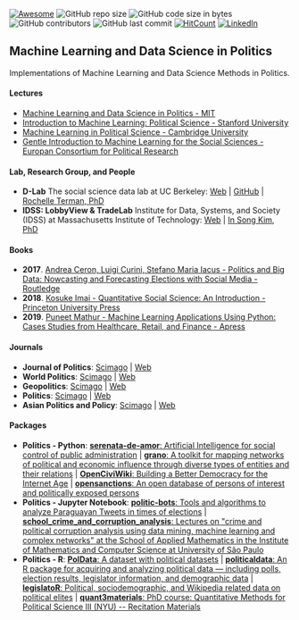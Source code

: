 [![Awesome](https://cdn.rawgit.com/sindresorhus/awesome/d7305f38d29fed78fa85652e3a63e154dd8e8829/media/badge.svg)](https://github.com/sindresorhus/awesome)
![GitHub repo size](https://img.shields.io/github/repo-size/Banyuwangi45/Machine-Learning-and-Data-Science-in-Politics)
![GitHub code size in bytes](https://img.shields.io/github/languages/code-size/Banyuwangi45/Machine-Learning-and-Data-Science-in-Politics)
![GitHub contributors](https://img.shields.io/github/contributors/Banyuwangi45/Machine-Learning-and-Data-Science-in-Politics)
![GitHub last commit](https://img.shields.io/github/last-commit/Banyuwangi45/Machine-Learning-and-Data-Science-in-Politics)
[![HitCount](http://hits.dwyl.com/Banyuwangi45/Machine-Learning-and-Data-Science-in-Politics.svg)](http://hits.dwyl.com/Banyuwangi45/Machine-Learning-and-Data-Science-in-Politics)
[![LinkedIn](https://img.shields.io/badge/-LinkedIn-black.svg?style=flat&logo=linkedin&colorB=555)](https://www.linkedin.com/company/14702071)

## Machine Learning and Data Science in Politics
Implementations of Machine Learning and Data Science Methods in Politics.

#### Lectures
+ [Machine Learning and Data Science in Politics - MIT](http://web.mit.edu/insong/www/pdf/syl-poldata.pdf)
+ [Introduction to Machine Learning: Political Science - Stanford University](http://stanford.edu/~jgrimmer/machineSyll.pdf)
+ [Machine Learning in Political Science - Cambridge University](https://www.cambridge.org/core/journals/political-analysis/special-collections/machine-learning-in-political-science)
+ [Gentle Introduction to Machine Learning for the Social Sciences - Europan Consortium for Political Research](https://ecpr.eu/Events/PanelDetails.aspx?PanelID=7074&EventID=116)

#### Lab, Research Group, and People
+ **D-Lab** The social science data lab at UC Berkeley: [Web](https://dlab.berkeley.edu/) | [GitHub](https://github.com/dlab-berkeley) | [Rochelle Terman, PhD](https://github.com/rochelleterman)
+ **IDSS: LobbyView & TradeLab** Institute for Data, Systems, and Society (IDSS) at Massachusetts Institute of Technology: [Web](https://idss.mit.edu/) | [In Song Kim, PhD](http://web.mit.edu/insong/www/)

#### Books
+ **2017**. [Andrea Ceron, Luigi Curini, Stefano Maria Iacus - Politics and Big Data: Nowcasting and Forecasting Elections with Social Media - Routledge](https://www.amazon.com/Politics-Big-Data-Nowcasting-Forecasting-ebook/dp/B01MZ1FISW)
+ **2018**. [Kosuke Imai - Quantitative Social Science: An Introduction - Princeton University Press](https://www.amazon.com/Quantitative-Social-Science-Kosuke-Imai/dp/0691175462)
+ **2019**. [Puneet Mathur - Machine Learning Applications Using Python: Cases Studies from Healthcare, Retail, and Finance - Apress](https://www.amazon.com/Machine-Learning-Applications-Using-Python/dp/1484237862)

#### Journals
+ **Journal of Politics**: [Scimago](https://www.scimagojr.com/journalsearch.php?q=20333&tip=sid&clean=0) | [Web](https://www.journals.uchicago.edu/journals/jop/about?mobileUi=0&)
+ **World Politics**: [Scimago](https://www.scimagojr.com/journalsearch.php?q=25725&tip=sid&clean=0) | [Web](https://www.cambridge.org/core/journals/world-politics)
+ **Geopolitics**: [Scimago](https://www.scimagojr.com/journalsearch.php?q=25118&tip=sid&clean=0) | [Web](https://taylorandfrancis.com/)
+ **Politics**: [Scimago](https://www.scimagojr.com/journalsearch.php?q=4000149610&tip=sid&clean=0) | [Web](https://onlinelibrary.wiley.com/)
+ **Asian Politics and Policy**: [Scimago](https://www.scimagojr.com/journalsearch.php?q=19900191541&tip=sid&clean=0) | [Web](https://onlinelibrary.wiley.com/journal/19430787)

#### Packages
+ **Politics - Python**: [**serenata-de-amor**: Artificial Intelligence for social control of public administration](https://github.com/okfn-brasil/serenata-de-amor) | [**grano**: A toolkit for mapping networks of political and economic influence through diverse types of entities and their relations](https://github.com/ANCIR/grano) | [**OpenCiviWiki**:  Building a Better Democracy for the Internet Age](https://github.com/CiviWiki/OpenCiviWiki) | [**opensanctions**: An open database of persons of interest and politically exposed persons](https://github.com/alephdata/opensanctions)
+ **Politics - Jupyter Notebook**: [**politic-bots**: Tools and algorithms to analyze Paraguayan Tweets in times of elections](https://github.com/ParticipaPY/politic-bots) | [**school_crime_and_corruption_analysis**: Lectures on "crime and political corruption analysis using data mining, machine learning and complex networks" at the School of Applied Mathematics in the Institute of Mathematics and Computer Science at University of São Paulo](https://github.com/lgaalves/school_crime_and_corruption_analysis)
+ **Politics - R**: [**PolData**: A dataset with political datasets](https://github.com/erikgahner/PolData) | [**politicaldata**: An R package for acquiring and analyzing political data — including polls, election results, legislator information, and demographic data](https://github.com/elliottmorris/politicaldata) | [**legislatoR**: Political, sociodemographic, and Wikipedia related data on political elites](https://github.com/saschagobel/legislatoR) | [**quant3materials**: PhD course: Quantitative Methods for Political Science III (NYU) -- Recitation Materials](https://github.com/pablobarbera/quant3materials)
